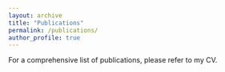 ```yaml
---
layout: archive
title: "Publications"
permalink: /publications/
author_profile: true
---
```


<!-- {% for post in site.publications reversed %}
  {% include archive-single.html %}
{% endfor %} -->

For a comprehensive list of publications, please refer to my CV. 

<!-- **Selected journal publications:**

-   P. Pati*, G. Jaume*,
    A. Foncubierta-Rodriguez et al., "Hierarchical Graph Representations
    in Digital Pathology," Medical Image Analysis, 2021
    [\[arXiv\]](https://arxiv.org/pdf/2102.11057.pdf)
    [\[Code\]](https://github.com/histocartography/hact-net)

**Conferences:**

-   G. Jaume*, P. Pati*,
    B. Bozorgtabar et al., "Quantifying Explainers of Graph Neural
    Networks in Computational Pathology," IEEE CVPR, 2021
    [\[arXiv\]](https://arxiv.org/pdf/2011.12646.pdf)
    [\[Code\]](https://github.com/histocartography/patho-quant-explainer)

-   V. Anklin*, P. Pati*,
    G. Jaume* et al., "Learning
    Whole-Slide Segmentation from Inexact and Incomplete Labels using
    Tissue Graphs," MICCAI, 2021
    [\[arXiv\]](https://arxiv.org/pdf/2103.03129.pdf)
    [\[Code\]](https://github.com/histocartography/seg-gini)

-   G. Jaume*, P. Pati*,
    A. Foncubierta-Rodriguez et al., "HistoCartography: A Toolkit for
    Graph Analytics in Digital Pathology," MICCAI Compay Workshop, 2021
    [\[arXiv\]](https://arxiv.org/pdf/2107.10073.pdf) [\[Code\]
    ](https://github.com/histocartography/histocartography) **\[Best
    Software Paper Award\]**

-   P. Pati*, G. Jaume*,
    A. Foncubierta-Rodriguez et al., "HACT-Net: A Hierarchical
    Cell-to-Tissue Graph Neural Network for Histopathological Image
    Classification," MICCAI, Graphs in Biomedical Image Analysis
    Workshop, 2020 [\[arXiv\]](https://arxiv.org/pdf/2007.00584.pdf)
    **\[Best paper award\]**

-   G. Jaume*, P. Pati*,
    A. Foncubierta-Rodriguez et al., "Towards Explainable Graph
    Representations in Digital Pathology," ICML, Computational Biology
    Workshop, 2020 [\[arXiv\]](https://arxiv.org/pdf/2007.00311.pdf)
    **\[Best paper award\]**

-   G. Jaume, H. Ekenel, J-P. Thiran,
    "FUNSD: A Dataset for Form Understanding in Noisy Scanned
    Documents," IEEE ICDAR, 2019
    [\[arXiv\]](https://arxiv.org/pdf/1905.13538.pdf)
    [\[Website\]](https://guillaumejaume.github.io/FUNSD/)

-   G. Jaume*, A. Nguyen*, M. Martinez et
    al., "edGNN: A simple and powerful GNN for labeled graphs," ICLR,
    Representation Learning on Graphs and Manifolds Workshop, 2019
    [\[arXiv\]](https://arxiv.org/pdf/1904.08745.pdf)
    [\[Code\]](https://github.com/guillaumejaume/edGNN)

-   G. Jaume, B. Bozorgtabar, H. Ekenel et
    al., "Image-Level Attentional Context Modeling Using Nested-Graph
    Neural Networks," NeurIPS, Relational Representation Learning
    Workshop, 2018 [\[arXiv\]](https://arxiv.org/pdf/1811.03830.pdf)

**Book chapters:**

-   P. Pati*, G. Jaume*, A.
    Foncubierta-Rodriguez, et al., "Graph Representation Learning &
    Explainability in Breast Cancer Pathology: Bridging the gap between
    AI and Pathology Practice," Artificial Intelligence as applied in
    Human Pathology, Editor: R. Huss, World Scientific, 2021

**Preprints:**

-   G. Jaume*, P. Pati*, et
    al., "Weakly Supervised Learning for Joint Whole-Slide Segmentation
    and Classification in Prostate Cancer," 2021

-   N. Brancati,\..., G. Jaume, et al.,
    "BRACS: A Dataset for BReAst Carcinoma Subtyping in H&E Histology
    Images," 2021 -->

